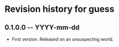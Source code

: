 # Revision history for guess

## 0.1.0.0 -- YYYY-mm-dd

* First version. Released on an unsuspecting world.
